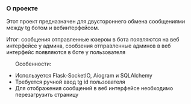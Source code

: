 <h3>О проекте</h3>
<p>Этот проект предназначен для двустороннего обмена сообщениями между tg ботом и вебинтерфейсом.</p>

<p> Итог: сообщения отправленные юзером в бота появляются на веб интерфейсе у админа,
сообзения отправленные админов в веб интерфейс появляются в боте у пользователя</p>

<ul> 
  <p>Особенности:</p>
  <li>Используется Flask-SocketIO, Aiogram и SQLAlchemy</li>
  <li>Требуется ручной ввод tg id пользователя</li>
  <li>Для отображения сообщений в веб интерфейсе необходимо перезагрузить страницу</li>
</ul>